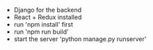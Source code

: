* Django for the backend
* React + Redux installed
* run 'npm install' first
* run 'npm run build'
* start the server 'python manage.py runserver'
